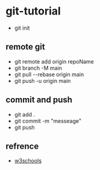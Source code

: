 # git-tutorial
- git init


## remote git
- git remote add origin repoName
- git branch -M main
- git pull --rebase origin main
- git push -u origin main

## commit and push

- git add .
- git commit -m "messeage"
- git push

## refrence
- [w3schools](https://www.w3schools.com/git/) 